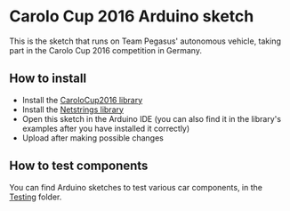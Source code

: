 # Carolo Cup 2016 Arduino sketch
This is the sketch that runs on Team Pegasus' autonomous vehicle, taking part in the Carolo Cup 2016 competition in Germany.

## How to install
- Install the [CaroloCup2016 library](https://github.com/platisd/CaroloCup2016)
- Install the [Netstrings library](https://github.com/platisd/Netstrings)
- Open this sketch in the Arduino IDE (you can also find it in the library's examples after you have installed it correctly)
- Upload after making possible changes

## How to test components
You can find Arduino sketches to test various car components, in the [Testing](https://github.com/platisd/CaroloCup2016/tree/master/examples/testing) folder.
